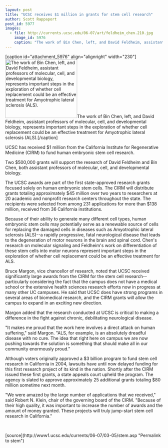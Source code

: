 ```yaml
---
layout: post
title: "UCSC receives $1 million in grants for stem cell research"
author: Scott Rappaport
post_id: 5977
images:
  - file: http://currents.ucsc.edu/06-07/art/feldheim_chen.210.jpg
    image_id: 5976
    caption: "The work of Bin Chen, left, and David Feldheim, assistant professors of molecular, cell, and developmental biology, represents important steps in the exploration of whether cell replacement could be an effective treatment for Amyotrophic lateral sclerosis (ALS)."
---
```


[caption id="attachment_5976" align="alignright" width="230"]<a href="http://localhost/mysite/wp-content/uploads/2007/03/feldheim_chen.210.jpg"><img class="size-full wp-image-5976" src="http://localhost/mysite/wp-content/uploads/2007/03/feldheim_chen.210.jpg" alt="The work of Bin Chen, left, and David Feldheim, assistant professors of molecular, cell, and developmental biology, represents important steps in the exploration of whether cell replacement could be an effective treatment for Amyotrophic lateral sclerosis (ALS)." width="230" height="188" /></a>The work of Bin Chen, left, and David Feldheim, assistant professors of molecular, cell, and developmental biology, represents important steps in the exploration of whether cell replacement could be an effective treatment for Amyotrophic lateral sclerosis (ALS).[/caption]
<a name="content" id="content"></a>
<p>
  UCSC has received $1 million from the California Institute for Regenerative Medicine (CIRM) to fund human embryonic stem cell research.
</p>
<p>
  Two $500,000 grants will support the research of David Feldheim and Bin Chen, both assistant professors of molecular, cell, and developmental biology.
</p>
<p>
  The UCSC awards are part of the first state-approved research grants focused solely on human embryonic stem cells. The CIRM will distribute grants totaling approximately $45 million over two years to researchers at 20 academic and nonprofit research centers throughout the state. The recipients were selected from among 231 applications for more than $138 million, received from 36 California institutions.
</p>
<p>
  Because of their ability to generate many different cell types, human embryonic stem cells may potentially serve as a renewable source of cells for replacing the damaged cells in diseases such as Amyotrophic lateral sclerosis (ALS)--a rapidly progressive, fatal neurological disease that leads to the degeneration of motor neurons in the brain and spinal cord. Chen's research on molecular signaling and Feldheim's work on differentiation of these stem cells into motor neurons represent important steps in the exploration of whether cell replacement could be an effective treatment for ALS.
</p>
<p>
  Bruce Margon, vice chancellor of research, noted that UCSC received significantly large awards from the CIRM for the stem cell research--particularly considering the fact that the campus does not have a medical school or the extensive health sciences research efforts now in progress at many other UC campuses. He said that UCSC does have strong programs in several areas of biomedical research, and the CIRM grants will allow the campus to expand in an exciting new direction.
</p>
<p>
  Margon added that the research conducted at UCSC is critical to making a difference in the fight against chronic, debilitating neurological disease.
</p>
<p>
  "It makes me proud that the work here involves a direct attack on human suffering," said Margon. "ALS, for example, is an absolutely dreadful disease with no cure. The idea that right here on campus we are now pushing towards the solution is something that should make all in our community enormously proud."
</p>
<p>
  Although voters originally approved a $3 billion program to fund stem cell research in California in 2004, lawsuits have until now delayed funding for this first research project of its kind in the nation. Shortly after the CIRM issued these first grants, a state appeals court upheld the program. The agency is slated to approve approximately 25 additional grants totaling $80 million sometime next month.
</p>
<p>
  "We were amazed by the large number of applications that we received," said Robert N. Klein, chair of the governing board of the CIRM. "Because of their high quality, it was important to increase the number of awards and the amount of money granted. These projects will truly jump-start stem cell research in California."
</p>
<p>
  <br>
</p>
[source](http://www1.ucsc.edu/currents/06-07/03-05/stem.asp "Permalink to stem")
